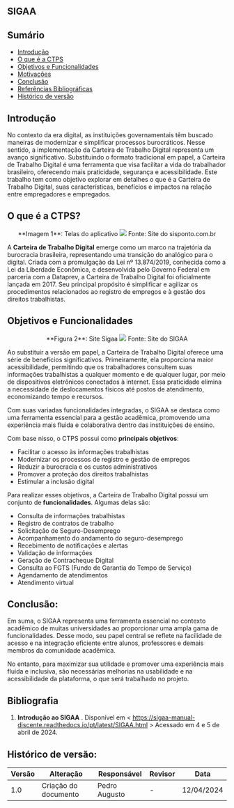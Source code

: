 ## SIGAA

## Sumário
* [Introdução](#Introdução)
* [O que é a CTPS](#O-que-é-a-CTPS?)
* [Objetivos e Funcionalidades](#Objetivos-e-Funcionalidades)
* [Motivações](#Motivações)
* [Conclusão](#Conclusão)
* [Referências Bibliográficas](#Referências-Bibliográficas)
* [Histórico de versão](#Histórico-de-versão)


## Introdução

No contexto da era digital, as instituições governamentais têm buscado maneiras de modernizar e simplificar processos burocráticos. Nesse sentido, a implementação da Carteira de Trabalho Digital representa um avanço significativo. Substituindo o formato tradicional em papel, a Carteira de Trabalho Digital é uma ferramenta que visa facilitar a vida do trabalhador brasileiro, oferecendo mais praticidade, segurança e acessibilidade. Este trabalho tem como objetivo explorar em detalhes o que é a Carteira de Trabalho Digital, suas características, benefícios e impactos na relação entre empregadores e empregados. 

## O que é a CTPS?

 <center> 
  **Imagem 1**: Telas do aplicativo
  <img src="https://raw.githubusercontent.com/Interacao-Humano-Computador/2024.1-SIGAA/main/docs/assets/TelaCTPS.png">
  Fonte: Site do sisponto.com.br 
 </center>


A **Carteira de Trabalho Digital** emerge como um marco na trajetória da burocracia brasileira, representando uma transição do analógico para o digital. Criada com a promulgação da Lei nº 13.874/2019, conhecida como a Lei da Liberdade Econômica, e desenvolvida pelo Governo Federal em parceria com a Dataprev, a Carteira de Trabalho Digital foi oficialmente lançada em 2017. Seu principal propósito é simplificar e agilizar os procedimentos relacionados ao registro de empregos e à gestão dos direitos trabalhistas.

## Objetivos e Funcionalidades

 <center>
  **Figura 2**: Site Sigaa
  <img src="https://raw.githubusercontent.com/Interacao-Humano-Computador/2024.1-SIGAA/main/docs/Midia/sigaa2.png">
   Fonte: Site do SIGAA  
 </center>

Ao substituir a versão em papel, a Carteira de Trabalho Digital oferece uma série de benefícios significativos. Primeiramente, ela proporciona maior acessibilidade, permitindo que os trabalhadores consultem suas informações trabalhistas a qualquer momento e de qualquer lugar, por meio de dispositivos eletrônicos conectados à internet. Essa praticidade elimina a necessidade de deslocamentos físicos até postos de atendimento, economizando tempo e recursos.

Com suas variadas funcionalidades integradas, o SIGAA se destaca como uma ferramenta essencial para a gestão acadêmica, promovendo uma experiência mais fluida e colaborativa dentro das instituições de ensino. 

Com base nisso, o CTPS possui como **principais objetivos**:

- Facilitar o acesso às informações trabalhistas
- Modernizar os processos de registro e gestão de empregos
- Reduzir a burocracia e os custos administrativos
- Promover a proteção dos direitos trabalhistas
- Estimular a inclusão digital
  
Para realizar esses objetivos, a Carteira de Trabalho Digital possui um conjunto de **funcionalidades**. Algumas delas são:

- Consulta de informações trabalhistas
- Registro de contratos de trabalho
- Solicitação de Seguro-Desemprego
- Acompanhamento do andamento do seguro-desemprego
- Recebimento de notificações e alertas
- Validação de informações
- Geração de Contracheque Digital
- Consulta ao FGTS (Fundo de Garantia do Tempo de Serviço)
- Agendamento de atendimentos
- Atendimento virtual


## Conclusão:
Em suma, o SIGAA representa uma ferramenta essencial no contexto acadêmico de muitas universidades ao proporcionar uma ampla gama de funcionalidades. Desse modo, seu papel central se reflete na facilidade de acesso e na integração eficiente entre alunos, professores e demais membros da comunidade acadêmica.

No entanto, para maximizar sua utilidade e promover uma experiência mais fluida e inclusiva, são necessárias melhorias na usabilidade e na acessibilidade da plataforma, o que será trabalhado no projeto. 

## Bibliografia

1. **Introdução ao SIGAA** . Disponível em < https://sigaa-manual-discente.readthedocs.io/pt/latest/SIGAA.html > Acessado em 4 e 5 de abril de 2024.


## Histórico de versão:
| Versão | Alteração                                                       | Responsável     | Revisor         | Data       |
| ------ | --------------------------------------------------------------- | --------------- | --------------- | ---------- | 
| 1.0    | Criação do documento         | Pedro Augusto | - | 12/04/2024 |

